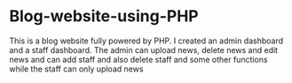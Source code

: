 # Blog-website-using-PHP
This is a blog website fully powered by PHP. I created an admin dashboard and a staff dashboard. The admin can upload news, delete news and edit news and can add staff and also delete staff and some other functions while the staff can only upload news
